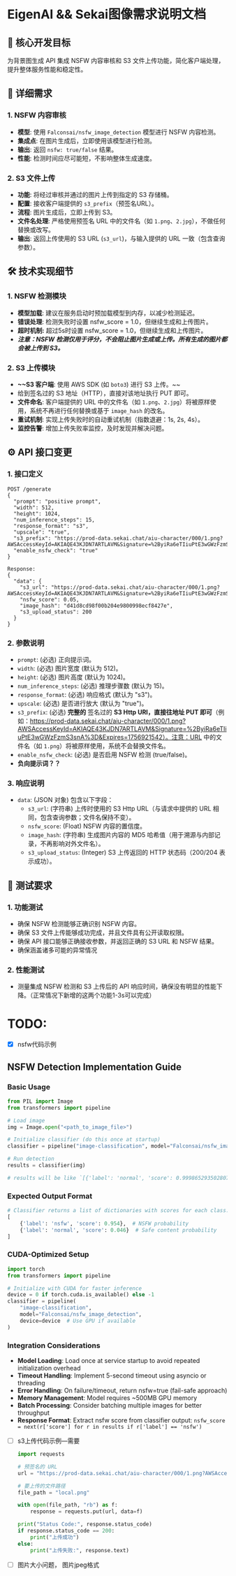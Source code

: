 # EigenAI  && Sekai图像需求说明文档

## 🎯 核心开发目标

为背景图生成 API 集成 NSFW 内容审核和 S3 文件上传功能，简化客户端处理，提升整体服务性能和稳定性。

## 📝 详细需求

### 1. NSFW 内容审核

- **模型**: 使用 `Falconsai/nsfw_image_detection` 模型进行 NSFW 内容检测。
- **集成点**: 在图片生成后，立即使用该模型进行检测。
- **输出**: 返回 `nsfw: true/false` 结果。
- **性能**: 检测时间应尽可能短，不影响整体生成速度。

### 2. S3 文件上传

- **功能**: 将经过审核并通过的图片上传到指定的 S3 存储桶。
- **配置**: 接收客户端提供的 `s3_prefix`（预签名URL）。
- **流程**: 图片生成后，立即上传到 S3。
- **文件名处理**: 严格使用预签名 URL 中的文件名（如 `1.png`、`2.jpg`），不做任何替换或改写。
- **输出**: 返回上传使用的 S3 URL (`s3_url`)，与输入提供的 URL 一致（包含查询参数）。

## 🛠️ 技术实现细节

### 1. NSFW 检测模块

- **模型加载**: 建议在服务启动时预加载模型到内存，以减少检测延迟。
- **错误处理**: 检测失败时设置 nsfw_score = 1.0，但继续生成和上传图片。
- **超时机制:** 超过5s时设置 nsfw_score = 1.0，但继续生成和上传图片。
- ***注意：NSFW 检测仅用于评分，不会阻止图片生成或上传。所有生成的图片都会被上传到 S3。***

### 2. S3 上传模块

- **~~S3 客户端**: 使用 AWS SDK (如 `boto3`) 进行 S3 上传。~~
- 给到签名过的 S3 地址（HTTP），直接对该地址执行 PUT 即可。
- **文件命名**: 客户端提供的 URL 中的文件名（如 `1.png`、`2.jpg`）将被原样使用，系统不再进行任何替换或基于 `image_hash` 的改名。
- **重试机制**: 实现上传失败时的自动重试机制（指数退避：1s, 2s, 4s）。
- **监控告警**: 增加上传失败率监控，及时发现并解决问题。

## ⚙️ API 接口变更

### 1. 接口定义

```
POST /generate
{
  "prompt": "positive prompt",
  "width": 512,
  "height": 1024,
  "num_inference_steps": 15,
  "response_format": "s3",
  "upscale": "true",
  "s3_prefix": "https://prod-data.sekai.chat/aiu-character/000/1.png?AWSAccessKeyId=AKIAQE43KJDN7ARTLAVM&Signature=%2ByiRa6eTIiuPtE3wGWzFzmS3snA%3D&Expires=1756921542",
  "enable_nsfw_check": "true"
}

Response:
{
  "data": {
    "s3_url": "https://prod-data.sekai.chat/aiu-character/000/1.png?AWSAccessKeyId=AKIAQE43KJDN7ARTLAVM&Signature=%2ByiRa6eTIiuPtE3wGWzFzmS3snA%3D&Expires=1756921542",
    "nsfw_score": 0.05,
    "image_hash": "d41d8cd98f00b204e9800998ecf8427e",
    "s3_upload_status": 200
  }
}
```

### 2. 参数说明

- `prompt`: (必选) 正向提示词。
- `width`: (必选) 图片宽度 (默认为 512)。
- `height`: (必选) 图片高度 (默认为 1024)。
- `num_inference_steps`: (必选) 推理步骤数 (默认为 15)。
- `response_format`: (必选) 响应格式 (默认为 "s3")。
- `upscale`: (必选) 是否进行放大 (默认为 "true")。
- `s3_prefix`: (必选) **完整的** 签名过的 **S3 Http URI，直接往地址 PUT 即可**（例如：https://prod-data.sekai.chat/aiu-character/000/1.png?AWSAccessKeyId=AKIAQE43KJDN7ARTLAVM&Signature=%2ByiRa6eTIiuPtE3wGWzFzmS3snA%3D&Expires=1756921542）。注意：URL 中的文件名（如 `1.png`）将被原样使用，系统不会替换文件名。
- `enable_nsfw_check`: (必选) 是否启用 NSFW 检测 (true/false)。
- **负向提示词？？**

### 3. 响应说明

- `data`: (JSON 对象) 包含以下字段：
    - `s3_url`: (字符串) 上传时使用的 S3 Http URL（与请求中提供的 URL 相同，包含查询参数；文件名保持不变）。
    - `nsfw_score`: (Float) NSFW 内容的置信度。
    - `image_hash`: (字符串) 生成图片内容的 MD5 哈希值（用于溯源与内部记录，不再影响对外文件名）。
    - `s3_upload_status`: (Integer) S3 上传返回的 HTTP 状态码（200/204 表示成功）。

## 🧪 测试要求

### 1. 功能测试

- 确保 NSFW 检测能够正确识别 NSFW 内容。
- 确保 S3 文件上传能够成功完成，并且文件具有公开读取权限。
- 确保 API 接口能够正确接收参数，并返回正确的 S3 URL 和 NSFW 结果。
- 确保涵盖诸多可能的异常情况

### 2. 性能测试

- 测量集成 NSFW 检测和 S3 上传后的 API 响应时间，确保没有明显的性能下降。（正常情况下新增的这两个功能1-3s可以完成）

# **TODO:**

- [x]  nsfw代码示例

## NSFW Detection Implementation Guide

### Basic Usage
```python
from PIL import Image
from transformers import pipeline

# Load image
img = Image.open("<path_to_image_file>")

# Initialize classifier (do this once at startup)
classifier = pipeline("image-classification", model="Falconsai/nsfw_image_detection")

# Run detection
results = classifier(img)

# results will be like `[{'label': 'normal', 'score': 0.9998652935028076}, {'label': 'nsfw', 'score': 0.00013474702427629381}]`
```

### Expected Output Format
```python
# Classifier returns a list of dictionaries with scores for each class:
[
    {'label': 'nsfw', 'score': 0.954},  # NSFW probability
    {'label': 'normal', 'score': 0.046}  # Safe content probability
]
```

### CUDA-Optimized Setup
```python
import torch
from transformers import pipeline

# Initialize with CUDA for faster inference
device = 0 if torch.cuda.is_available() else -1
classifier = pipeline(
    "image-classification", 
    model="Falconsai/nsfw_image_detection",
    device=device  # Use GPU if available
)
```

### Integration Considerations
- **Model Loading**: Load once at service startup to avoid repeated initialization overhead
- **Timeout Handling**: Implement 5-second timeout using asyncio or threading
- **Error Handling**: On failure/timeout, return nsfw=true (fail-safe approach)
- **Memory Management**: Model requires ~500MB GPU memory
- **Batch Processing**: Consider batching multiple images for better throughput
- **Response Format**: Extract nsfw score from classifier output: `nsfw_score = next(r['score'] for r in results if r['label'] == 'nsfw')`

- [ ]  s3上传代码示例—需要
  
    ```python
    import requests
    
    # 预签名的 URL
    url = "https://prod-data.sekai.chat/aiu-character/000/1.png?AWSAccessKeyId=AKIAQE43KJDN7ARTLAVM&Signature=%2ByiRa6eTIiuPtE3wGWzFzmS3snA%3D&Expires=1756921542"
    
    # 要上传的文件路径
    file_path = "local.png"
    
    with open(file_path, "rb") as f:
        response = requests.put(url, data=f)
    
    print("Status Code:", response.status_code)
    if response.status_code == 200:
        print("上传成功")
    else:
        print("上传失败:", response.text)
    ```
    
- [ ]  图片大小问题， 图片jpeg格式
